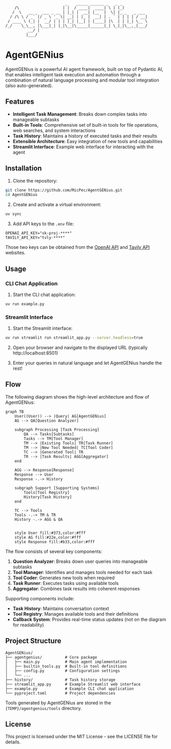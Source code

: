 ```
                          _    _____ ______ _   _ _           
    /\                   | |  / ____|  ____| \ | (_)          
   /  \   __ _  ___ _ __ | |_| |  __| |__  |  \| |_ _   _ ___ 
  / /\ \ / _` |/ _ \ '_ \| __| | |_ |  __| | . ` | | | | / __|
 / ____ \ (_| |  __/ | | | |_| |__| | |____| |\  | | |_| \__ \
/_/    \_\__, |\___|_| |_|\__|\_____|______|_| \_|_|\__,_|___/
          __/ |                                               
         |___/                                                
```


# AgentGENius

AgentGENius is a powerful AI agent framework, built on top of Pydantic AI, that enables intelligent task execution and automation through a combination of natural language processing and modular tool integration (also auto-generated).

## Features

- **Intelligent Task Management**: Breaks down complex tasks into manageable subtasks
- **Built-in Tools**: Comprehensive set of built-in tools for file operations, web searches, and system interactions
- **Task History**: Maintains a history of executed tasks and their results
- **Extensible Architecture**: Easy integration of new tools and capabilities
- **Streamlit Interface**: Example web interface for interacting with the agent

## Installation

1. Clone the repository:
```bash
git clone https://github.com/MicPec/AgentGENius.git
cd AgentGENius
```

2. Create and activate a virtual environment:
```bash
uv sync
```

3. Add API keys to the `.env` file:
```code
OPENAI_API_KEY="sk-proj-****"
TAVILY_API_KEY="tvly-****"
```
Those two keys can be obtained from the [OpenAI API](https://platform.openai.com) and [Tavily API](https://app.tavily.com/) websites.
## Usage

### CLI Chat Application

1. Start the CLI chat application:
```bash
uv run example.py
```

### Streamlit Interface

1. Start the Streamlit interface:
```bash
uv run streamlit run streamlit_app.py --server.headless=true
```

2. Open your browser and navigate to the displayed URL (typically http://localhost:8501)

3. Enter your queries in natural language and let AgentGENius handle the rest!

## Flow

The following diagram shows the high-level architecture and flow of AgentGENius:

```mermaid
graph TB
    User((User)) --> |Query| AG[AgentGENius]
    AG --> QA[Question Analyzer]

    subgraph Processing [Task Processing]
        QA --> Tasks[Subtasks]
        Tasks --> TM[Tool Manager]
        TM --> |Existing Tools| TR[Task Runner]
        TM --> |New Tool Needed| TC[Tool Coder]
        TC --> |Generated Tool| TR
        TR --> |Task Results| AGG[Aggregator]
    end
    
    AGG --> Response[Response]
    Response --> User
    Response -.-> History
    
    subgraph Support [Supporting Systems]
        Tools[Tool Registry]
        History[Task History]
    end
    
    TC --> Tools
    Tools -.-> TM & TR
    History -.-> AGG & QA


    style User fill:#373,color:#fff
    style AG fill:#22e,color:#fff
    style Response fill:#b33,color:#fff

```

The flow consists of several key components:

1. **Question Analyzer**: Breaks down user queries into manageable subtasks
2. **Tool Manager**: Identifies and manages tools needed for each task
3. **Tool Coder**: Generates new tools when required
4. **Task Runner**: Executes tasks using available tools
5. **Aggregator**: Combines task results into coherent responses

Supporting components include:
- **Task History**: Maintains conversation context
- **Tool Registry**: Manages available tools and their definitions
- **Callback System**: Provides real-time status updates (not on the diagram for readability) 

## Project Structure

```
AgentGENius/
├── agentgenius/          # Core package
│   ├── main.py           # Main agent implementation
│   ├── builtin_tools.py  # Built-in tool definitions
│   ├── config.py         # Configuration settings
│   └── ...
├── history/              # Task history storage
├── streamlit_app.py      # Example Streamlit web interface
├── example.py            # Example CLI chat application
└── pyproject.toml        # Project dependencies
```
Tools generated by AgentGENius are stored in the `{TEMP}/agentgenius/tools` directory.

## License

This project is licensed under the MIT License - see the LICENSE file for details.
